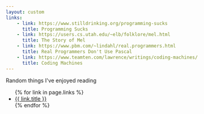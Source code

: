 ```yaml
---
layout: custom
links:
    - link: https://www.stilldrinking.org/programming-sucks
      title: Programming Sucks
    - link: https://users.cs.utah.edu/~elb/folklore/mel.html
      title: The Story of Mel
    - link: https://www.pbm.com/~lindahl/real.programmers.html
      title: Real Programmers Don't Use Pascal
    - link: https://www.teamten.com/lawrence/writings/coding-machines/
      title: Coding Machines
---
```

Random things I've enjoyed reading
<ul>
{% for link in page.links %}
      <li><a href="{{ link.link }}">{{ link.title }}</a></li>
{% endfor %}
</ul>

